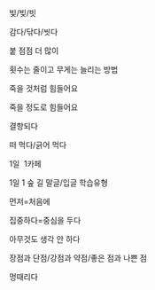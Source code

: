 빛/빚/빗


감다/닦다/씻다


붙
점점 더 많이

횟수는 줄이고 무게는 늘리는 방법

죽을 것처럼 힘들어요

죽을 정도로 힘들어요

결항되다

떠 먹다/긁어 먹다

1일  1카페

1일 1 숲 길
말글/입글
학습유형

먼저=처음에

집중하다=중심을 두다

아무것도 생각 안 하다

장점과 단점/강점과 약점/좋은 점과 나쁜 점

멍때리다